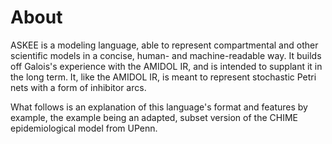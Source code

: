 # About

ASKEE is a modeling language, able to represent compartmental and other
scientific models in a concise, human- and machine-readable way. It builds off
Galois's experience with the AMIDOL IR, and is intended to supplant it in the
long term. It, like the AMIDOL IR, is meant to represent stochastic Petri nets
with a form of inhibitor arcs.

What follows is an explanation of this language's format and features by
example, the example being an adapted, subset version of the CHIME
epidemiological model from UPenn.
